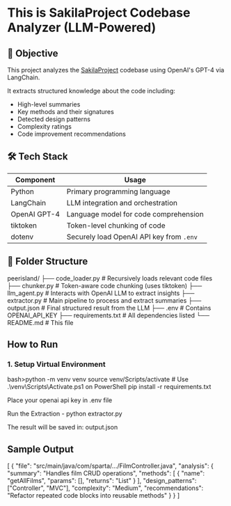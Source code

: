 # This is SakilaProject Codebase Analyzer (LLM-Powered)

## 🎯 Objective

This project analyzes the [SakilaProject](https://github.com/jOOQ/jOOQ/tree/main/jOOQ-examples/jOOQ-sakila) codebase using OpenAI's GPT-4 via LangChain. 

It extracts structured knowledge about the code including:

- High-level summaries
- Key methods and their signatures
- Detected design patterns
- Complexity ratings
- Code improvement recommendations


## 🛠️ Tech Stack

| Component         | Usage                                           |
|------------------|--------------------------------------------------|
| Python            | Primary programming language                    |
| LangChain         | LLM integration and orchestration               |
| OpenAI GPT-4      | Language model for code comprehension           |
| tiktoken          | Token-level chunking of code                    |
| dotenv            | Securely load OpenAI API key from `.env`        |



## 🧩 Folder Structure

peerisland/
├── code_loader.py # Recursively loads relevant code files
├── chunker.py # Token-aware code chunking (uses tiktoken)
├── llm_agent.py # Interacts with OpenAI LLM to extract insights
├── extractor.py # Main pipeline to process and extract summaries
├── output.json # Final structured result from the LLM
├── .env # Contains OPENAI_API_KEY
├── requirements.txt # All dependencies listed
└── README.md # This file

## How to Run

### 1. Setup Virtual Environment

bash>python -m venv venv
source venv/Scripts/activate  # Use .\venv\Scripts\Activate.ps1 on PowerShell
pip install -r requirements.txt

Place your openai api key in .env file

Run the Extraction - python extractor.py

The result will be saved in: output.json


## Sample Output

[
  {
    "file": "src/main/java/com/sparta/.../FilmController.java",
    "analysis": {
      "summary": "Handles film CRUD operations",
      "methods": [
        {
          "name": "getAllFilms",
          "params": [],
          "returns": "List<Film>"
        }
      ],
      "design_patterns": ["Controller", "MVC"],
      "complexity": "Medium",
      "recommendations": "Refactor repeated code blocks into reusable methods"
    }
  }
]



